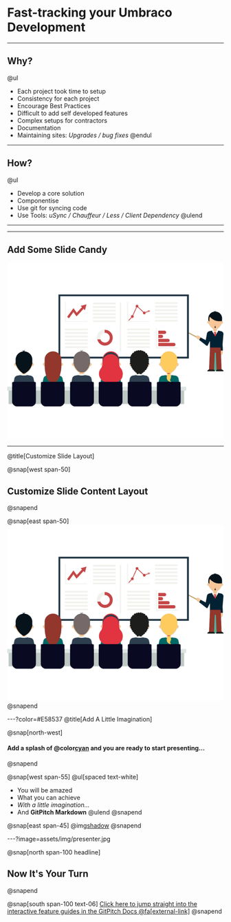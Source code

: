 # Fast-tracking your Umbraco Development

---

## Why?
@ul[](false)
- Each project took time to setup
- Consistency for each project
- Encourage Best Practices
- Difficult to add self developed features
- Complex setups for contractors
- Documentation
- Maintaining sites: *Upgrades / bug fixes*
@endul

---

## How?

@ul[](false)
- Develop a core solution
- Componentise
- Use git for syncing code
- Use Tools: *uSync / Chauffeur / Less / Client Dependency*
@ulend

---

---

## Add Some Slide Candy

![](assets/img/presentation.png)

---
@title[Customize Slide Layout]

@snap[west span-50]
## Customize Slide Content Layout
@snapend

@snap[east span-50]
![](assets/img/presentation.png)
@snapend

---?color=#E58537
@title[Add A Little Imagination]

@snap[north-west]
#### Add a splash of @color[cyan](**color**) and you are ready to start presenting...
@snapend

@snap[west span-55]
@ul[spaced text-white]
- You will be amazed
- What you can achieve
- *With a little imagination...*
- And **GitPitch Markdown**
@ulend
@snapend

@snap[east span-45]
@img[shadow](assets/img/conference.png)
@snapend

---?image=assets/img/presenter.jpg

@snap[north span-100 headline]
## Now It's Your Turn
@snapend

@snap[south span-100 text-06]
[Click here to jump straight into the interactive feature guides in the GitPitch Docs @fa[external-link]](https://gitpitch.com/docs/getting-started/tutorial/)
@snapend
